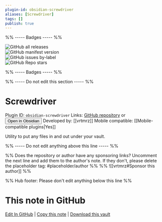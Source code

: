 ```yaml
---
plugin-id: obsidian-screwdriver
aliases: [Screwdriver]
tags: []
publish: true
---
```


%% ----- Badges ----- %%

![GitHub all releases](https://img.shields.io/github/downloads/vrtmrz/obsidian-screwdriver/total?color=573E7A&logo=github&style=for-the-badge)  
![GitHub manifest version](https://img.shields.io/github/manifest-json/v/vrtmrz/obsidian-screwdriver?color=573E7A&logo=github&style=for-the-badge)  
![GitHub issues by-label](https://img.shields.io/github/issues/vrtmrz/obsidian-screwdriver/help%20wanted?color=573E7A&logo=github&style=for-the-badge)  
![GitHub Repo stars](https://img.shields.io/github/stars/vrtmrz/obsidian-screwdriver?color=573E7A&logo=github&style=for-the-badge)

%% ----- Badges ----- %%

%% ----- Do not edit this section ----- %%

# Screwdriver

Plugin ID: `obsidian-screwdriver`
Links: [GitHub repository](https://github.com/vrtmrz/obsidian-screwdriver) or [<button id=HH>Open in Obsidian</button>](obsidian://show-plugin?id=obsidian-screwdriver)
Developed by: [[vrtmrz]]
Mobile compatible: [[Mobile-compatible plugins|Yes]]

Utility to put any files in and out under your vault.

%% ----- Do not edit anything above this line ----- %%

%% Does the repository or author have any sponsoring links? Uncomment the next line and add them to the author's note. If they don't, please delete the placeholder tag: #placeholder/author %%
%% ![[vrtmrz#Sponsor this author]] %%

%% Hub footer: Please don't edit anything below this line %%

# This note in GitHub

<span class="git-footer">[Edit In GitHub](https://github.dev/obsidian-community/obsidian-hub/blob/main/02%20-%20Community%20Expansions/02.05%20All%20Community%20Expansions/Plugins/obsidian-screwdriver.md "git-hub-edit-note") | [Copy this note](https://raw.githubusercontent.com/obsidian-community/obsidian-hub/main/02%20-%20Community%20Expansions/02.05%20All%20Community%20Expansions/Plugins/obsidian-screwdriver.md "git-hub-copy-note") | [Download this vault](https://github.com/obsidian-community/obsidian-hub/archive/refs/heads/main.zip "git-hub-download-vault") </span>
